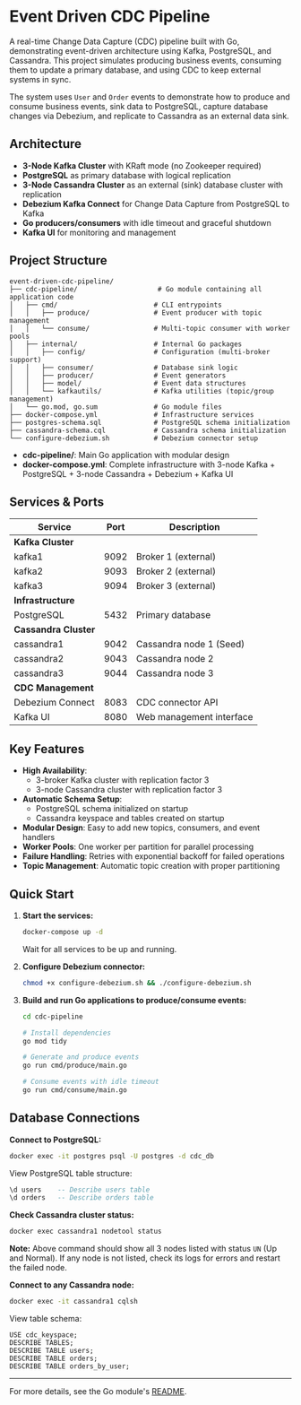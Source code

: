 # Event Driven CDC Pipeline

A real-time Change Data Capture (CDC) pipeline built with Go, demonstrating event-driven architecture using Kafka, PostgreSQL, and Cassandra. This project simulates producing business events, consuming them to update a primary database, and using CDC to keep external systems in sync.

The system uses `User` and `Order` events to demonstrate how to produce and consume business events, sink data to PostgreSQL, capture database changes via Debezium, and replicate to Cassandra as an external data sink.

## Architecture

- **3-Node Kafka Cluster** with KRaft mode (no Zookeeper required)
- **PostgreSQL** as primary database with logical replication
- **3-Node Cassandra Cluster** as an external (sink) database cluster with replication
- **Debezium Kafka Connect** for Change Data Capture from PostgreSQL to Kafka
- **Go producers/consumers** with idle timeout and graceful shutdown
- **Kafka UI** for monitoring and management

## Project Structure

```
event-driven-cdc-pipeline/
├── cdc-pipeline/                    # Go module containing all application code
│   ├── cmd/                        # CLI entrypoints
│   │   ├── produce/                # Event producer with topic management
│   │   └── consume/                # Multi-topic consumer with worker pools
│   ├── internal/                   # Internal Go packages
│   │   ├── config/                 # Configuration (multi-broker support)
│   │   ├── consumer/               # Database sink logic
│   │   ├── producer/               # Event generators
│   │   ├── model/                  # Event data structures
│   │   └── kafkautils/             # Kafka utilities (topic/group management)
│   └── go.mod, go.sum              # Go module files
├── docker-compose.yml              # Infrastructure services
├── postgres-schema.sql             # PostgreSQL schema initialization
├── cassandra-schema.cql            # Cassandra schema initialization
└── configure-debezium.sh           # Debezium connector setup
```

- **cdc-pipeline/**: Main Go application with modular design
- **docker-compose.yml**: Complete infrastructure with 3-node Kafka + PostgreSQL + 3-node Cassandra + Debezium + Kafka UI

## Services & Ports

| Service | Port | Description |
|---------|------|-------------|
| **Kafka Cluster** | | |
| kafka1 | 9092 | Broker 1 (external) |
| kafka2 | 9093 | Broker 2 (external) |
| kafka3 | 9094 | Broker 3 (external) |
| **Infrastructure** | | |
| PostgreSQL | 5432 | Primary database |
| **Cassandra Cluster** | | |
| cassandra1 | 9042 | Cassandra node 1 (Seed)|
| cassandra2 | 9043 | Cassandra node 2 |
| cassandra3 | 9044 | Cassandra node 3 |
| **CDC Management** | | |
| Debezium Connect | 8083 | CDC connector API |
| Kafka UI | 8080 | Web management interface |

## Key Features

- **High Availability**: 
  - 3-broker Kafka cluster with replication factor 3
  - 3-node Cassandra cluster with replication factor 3
- **Automatic Schema Setup**: 
  - PostgreSQL schema initialized on startup
  - Cassandra keyspace and tables created on startup
- **Modular Design**: Easy to add new topics, consumers, and event handlers
- **Worker Pools**: One worker per partition for parallel processing
- **Failure Handling**: Retries with exponential backoff for failed operations
- **Topic Management**: Automatic topic creation with proper partitioning

## Quick Start

1. **Start the services:**
   ```bash
   docker-compose up -d
   ```
   Wait for all services to be up and running.

2. **Configure Debezium connector:**
   ```bash
   chmod +x configure-debezium.sh && ./configure-debezium.sh
   ```

3. **Build and run Go applications to produce/consume events:**
   ```bash
   cd cdc-pipeline
   
   # Install dependencies
   go mod tidy
   
   # Generate and produce events
   go run cmd/produce/main.go
   
   # Consume events with idle timeout
   go run cmd/consume/main.go
   ```

## Database Connections

**Connect to PostgreSQL:**
```bash
docker exec -it postgres psql -U postgres -d cdc_db
```

View PostgreSQL table structure:
```sql
\d users    -- Describe users table
\d orders   -- Describe orders table
```

**Check Cassandra cluster status:**
```bash
docker exec cassandra1 nodetool status
```
**Note:** Above command should show all 3 nodes listed with status `UN` (Up and Normal). If any node is not listed, check its logs for errors and restart the failed node.

**Connect to any Cassandra node:**
```bash
docker exec -it cassandra1 cqlsh
```

View table schema:
```cql
USE cdc_keyspace;
DESCRIBE TABLES;
DESCRIBE TABLE users;
DESCRIBE TABLE orders;
DESCRIBE TABLE orders_by_user;
```

---

For more details, see the Go module's [README](cdc-pipeline/README.md).